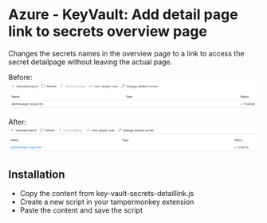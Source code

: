 # Azure - KeyVault: Add detail page link to secrets overview page
Changes the secrets names in the overview page to a link to access the secret detailpage without leaving the actual page.


Before:  
![key vault secrets list before](https://github.com/tobidemski/tampermonkey-scripts/blob/main/scripts/azure/portal/key-vault-secrets-detaillink/images/key-vault-secrets-before.png?raw=true)

After:  
![key vault secrets list after](https://github.com/tobidemski/tampermonkey-scripts/blob/main/scripts/azure/portal/key-vault-secrets-detaillink/images/key-vault-secrets-after.png?raw=true)

## Installation

- Copy the content from key-vault-secrets-detaillink.js
- Create a new script in your tampermonkey extension
- Paste the content and save the script